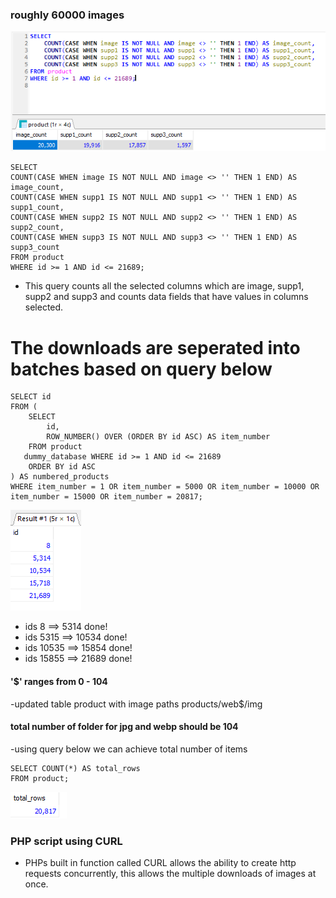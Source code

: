 ### roughly 60000 images

![alt text](query.png)

```
SELECT
COUNT(CASE WHEN image IS NOT NULL AND image <> '' THEN 1 END) AS image_count,
COUNT(CASE WHEN supp1 IS NOT NULL AND supp1 <> '' THEN 1 END) AS supp1_count,
COUNT(CASE WHEN supp2 IS NOT NULL AND supp2 <> '' THEN 1 END) AS supp2_count,
COUNT(CASE WHEN supp3 IS NOT NULL AND supp3 <> '' THEN 1 END) AS supp3_count
FROM product
WHERE id >= 1 AND id <= 21689;
```

- This query counts all the selected columns which are image, supp1, supp2 and supp3 and counts data fields that have values in columns selected.

# The downloads are seperated into batches based on query below

```
SELECT id
FROM (
    SELECT
        id,
        ROW_NUMBER() OVER (ORDER BY id ASC) AS item_number
    FROM product
   dummy_database WHERE id >= 1 AND id <= 21689
    ORDER BY id ASC
) AS numbered_products
WHERE item_number = 1 OR item_number = 5000 OR item_number = 10000 OR item_number = 15000 OR item_number = 20817;

```

![alt text](query2.png)

- ids 8 ==> 5314 done!    
- ids 5315 ==> 10534 done!
- ids 10535 ==> 15854 done!
- ids 15855 ==> 21689 done!

#### '$' ranges from 0 - 104

-updated table product with image paths products/web$/img

#### total number of folder for jpg and webp should be 104

-using query below we can achieve total number of items
```
SELECT COUNT(*) AS total_rows
FROM product;
```
![alt text](query3.png)

### PHP script using CURL

- PHPs built in function called CURL allows the ability to create http requests concurrently, this allows the multiple downloads of images at once.
